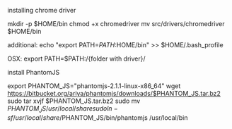 installing chrome driver

mkdir -p $HOME/bin
chmod +x chromedriver
mv src/drivers/chromedriver $HOME/bin

additional:
echo "export PATH=$PATH:$HOME/bin" >> $HOME/.bash_profile


OSX:
export PATH=$PATH:/{folder with driver}/



install PhantomJS

export PHANTOM_JS="phantomjs-2.1.1-linux-x86_64"
wget https://bitbucket.org/ariya/phantomjs/downloads/$PHANTOM_JS.tar.bz2
sudo tar xvjf $PHANTOM_JS.tar.bz2
sudo mv $PHANTOM_JS /usr/local/share
sudo ln -sf /usr/local/share/$PHANTOM_JS/bin/phantomjs /usr/local/bin